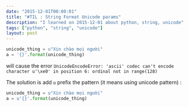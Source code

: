 ```yaml
---
date: "2015-12-01T00:00:01"
title: "#TIL : String Format Unicode params"
description: "I learned on 2015-12-01 about python, string, unicode"
tags: ["python", "string", "unicode"]
layout: post
---
```



```python
unicode_thing = u"Xin chào mọi người"
a = '{}'.format(unicode_thing)
```
will cause the error `UnicodeEncodeError: 'ascii' codec can't encode character u'\xe0' in position 6: ordinal not in range(128)`

The solution is add `u` prefix the pattern (it means using unicode pattern) :

```python
unicode_thing = u"Xin chào mọi người"
a = u'{}'.format(unicode_thing)
```
